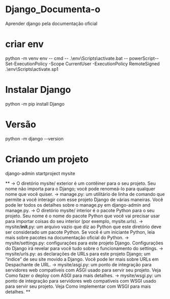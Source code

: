 # Django_Documenta-o
Aprender django pela documentação oficial

# criar env
python -m venv env
	-- cmd --
.\env\Scripts\activate.bat
	-- powerScript--
Set-ExecutionPolicy -Scope CurrentUser -ExecutionPolicy RemoteSigned
.\env\Scripts\activate.sp1

# Instalar Django
python -m pip install Django

# Versão
python -m django --version

# Criando um projeto
django-admin startproject mysite

**
	-> O diretório mysite/ exterior é um contêiner para o seu projeto. Seu nome não importa para o Django; você pode renomeá-lo para qualquer nome que você quiser.
	-> manage.py: um utilitário de linha de comando que permite a você interagir com esse projeto Django de várias maneiras. Você pode ler todos os detalhes sobre o manage.py em django-admin and manage.py.
	-> O diretório mysite/ interior é o pacote Python para o seu projeto. Seu nome é o nome do pacote Python que você vai precisar usar para importar coisas do seu interior (por exemplo, mysite.urls).
	-> mysite/__init__.py: um arquivo vazio que diz ao Python que este diretório deve ser considerado um pacote Python. Se você é um iniciante Python, leia mais sobre pacotes na documentação oficial do Python.
	-> mysite/settings.py: configurações para este projeto Django. Configurações do Django irá revelar para você tudo sobre o funcionamento do settings.
	-> mysite/urls.py: as declarações de URLs para este projeto Django; um “índice” de seu site movido a Django. Você pode ler mais sobre URLs em Despachante de URL.
	-> mysite/asgi.py: um ponto de integração para servidores web compatíveis com ASGI usado para servir seu projeto. Veja Como fazer o deploy com ASGI para mais detalhes.
	-> mysite/wsgi.py: um ponto de integração para servidores web compatíveis com WSGI usado para servir seu projeto. Veja Como implementar com WSGI para mais detalhes.
**